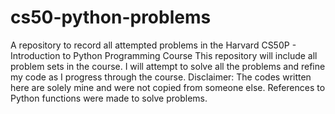 # cs50-python-problems
A repository to record all attempted problems in the Harvard CS50P - Introduction to Python Programming Course
This repository will include all problem sets in the course. I will attempt to solve all the problems and refine my code as I progress through the course.
Disclaimer: The codes written here are solely mine and were not copied from someone else. References to Python functions were made to solve problems.
